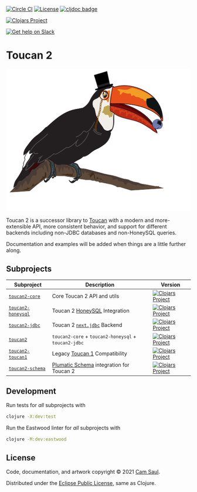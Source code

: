 [![Circle CI](https://circleci.com/gh/camsaul/toucan2.svg?style=svg)](https://circleci.com/gh/camsaul/toucan2)
[![License](https://img.shields.io/badge/license-Eclipse%20Public%20License-blue.svg)](https://raw.githubusercontent.com/camsaul/toucan2/master/LICENSE)
[![cljdoc badge](https://cljdoc.org/badge/com.camsaul/toucan2)](https://cljdoc.org/d/com.camsaul/toucan2/CURRENT)
<!-- [![Downloads](https://versions.deps.co/camsaul/toucan2/downloads.svg)](https://versions.deps.co/camsaul/toucan2) -->
<!-- [![Dependencies Status](https://versions.deps.co/camsaul/toucan2/status.svg)](https://versions.deps.co/camsaul/toucan2) -->
<!-- [![codecov](https://codecov.io/gh/camsaul/toucan2/branch/master/graph/badge.svg)](https://codecov.io/gh/camsaul/toucan2) -->

[![Clojars Project](https://clojars.org/com.camsaul/toucan2/latest-version.svg)](https://clojars.org/com.camsaul/toucan2)

[![Get help on Slack](http://img.shields.io/badge/slack-clojurians%20%23toucan-4A154B?logo=slack&style=for-the-badge)](https://clojurians.slack.com/channels/toucan)

# Toucan 2

![Toucan 2](https://github.com/camsaul/toucan2/blob/master/assets/toucan2.png)

Toucan 2 is a successor library to [Toucan](https://github.com/metabase/toucan) with a modern and more-extensible API,
more consistent behavior, and support for different backends including non-JDBC databases and non-HoneySQL queries.

Documentation and examples will be added when things are a little further along.

## Subprojects

| Subproject | Description | Version |
| -- | -- | -- |
| [`toucan2-core`](https://github.com/camsaul/toucan2/tree/master/toucan2-core) | Core Toucan 2 API and utils | [![Clojars Project](https://clojars.org/com.camsaul/toucan2-core/latest-version.svg)](https://clojars.org/com.camsaul/toucan2-core) | 
| [`toucan2-honeysql`](https://github.com/camsaul/toucan2/tree/master/toucan2-honeysql) | Toucan 2 [HoneySQL](https://github.com/seancorfield/honeysql) Integration | [![Clojars Project](https://clojars.org/com.camsaul/toucan2-honeysql/latest-version.svg)](https://clojars.org/com.camsaul/toucan2-honeysql) |
| [`toucan2-jdbc`](https://github.com/camsaul/toucan2/tree/master/toucan2-jdbc) | Toucan 2 [`next.jdbc`](https://github.com/seancorfield/next-jdbc) Backend | [![Clojars Project](https://clojars.org/com.camsaul/toucan2-jdbc/latest-version.svg)](https://clojars.org/com.camsaul/toucan2-jdbc) |
| [`toucan2`](https://github.com/camsaul/toucan2/tree/master/toucan2) | `toucan2-core` + `toucan2-honeysql` + `toucan2-jdbc` | [![Clojars Project](https://clojars.org/com.camsaul/toucan2/latest-version.svg)](https://clojars.org/com.camsaul/toucan2) |
| [`toucan2-toucan1`](https://github.com/camsaul/toucan2/tree/master/toucan2-toucan1) | Legacy [Toucan 1](https://github.com/metabase/toucan) Compatibility | [![Clojars Project](https://clojars.org/com.camsaul/toucan2-toucan1/latest-version.svg)](https://clojars.org/com.camsaul/toucan2-toucan1) |
| [`toucan2-schema`](https://github.com/camsaul/toucan2/tree/master/toucan2-schema) | [Plumatic Schema](https://github.com/plumatic/schema) integration for Toucan 2 | [![Clojars Project](https://clojars.org/com.camsaul/toucan2-schema/latest-version.svg)](https://clojars.org/com.camsaul/toucan2-schema) |

## Development

Run tests for *all* subprojects with

```bash
clojure -X:dev:test
```

Run the Eastwood linter for *all* subprojects with

```bash
clojure -M:dev:eastwood
```

## License

Code, documentation, and artwork copyright © 2021 [Cam Saul](https://camsaul.com).

Distributed under the [Eclipse Public License](https://raw.githubusercontent.com/camsaul/toucan2/master/LICENSE),
same as Clojure.
